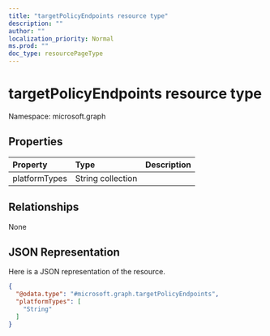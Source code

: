 ```yaml
---
title: "targetPolicyEndpoints resource type"
description: ""
author: ""
localization_priority: Normal
ms.prod: ""
doc_type: resourcePageType
---
```


# targetPolicyEndpoints resource type


Namespace: microsoft.graph



## Properties
|Property|Type|Description|
|:---|:---|:---|
|platformTypes|String collection||

## Relationships
None

## JSON Representation
Here is a JSON representation of the resource.
<!-- {
  "blockType": "resource",
  "@odata.type": "microsoft.graph.targetPolicyEndpoints"
}
-->
``` json
{
  "@odata.type": "#microsoft.graph.targetPolicyEndpoints",
  "platformTypes": [
    "String"
  ]
}
```

